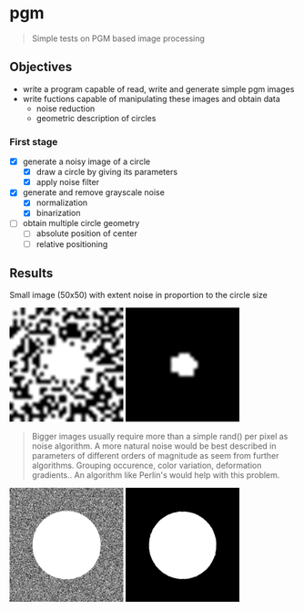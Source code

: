 # pgm
> Simple tests on PGM based image processing

## Objectives

* write a program capable of read, write and generate simple pgm images
* write fuctions capable of manipulating these images and obtain data
  * noise reduction
  * geometric description of circles

### First stage

  - [x] generate a noisy image of a circle
    - [x] draw a circle by giving its parameters
    - [x] apply noise filter
  - [x] generate and remove grayscale noise
    - [x] normalization
    - [x] binarization
  - [ ] obtain multiple circle geometry
    - [ ] absolute position of center
    - [ ] relative positioning

## Results

Small image (50x50) with extent noise in proportion to the circle size

![Noise generated](gen_noise.png)
![Removed noise](removed_noise.png)

> Bigger images usually require more than a simple rand() per pixel as noise algorithm. A more natural noise would be best described in parameters of different orders of magnitude as seem from further algorithms.
> Grouping occurence, color variation, deformation gradients.. An algorithm like Perlin's would help with this problem.

![Big image noise](gen_noise_big.png)
![Removed noise](removed_noise_big.png)
